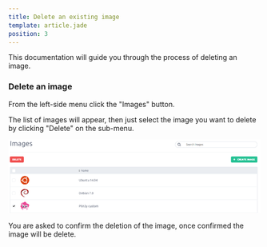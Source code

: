 ```yaml
---
title: Delete an existing image
template: article.jade
position: 3
---
```


This documentation will guide you through the process of deleting an image.

### Delete an image

From the left-side menu click the "Images" button.

The list of images will appear, then just select the image you want to delete by clicking "Delete" on the sub-menu.

![Delete image](../../images/delete_image.png "Delete-image")

You are asked to confirm the deletion of the image, once confirmed the image will be delete.

